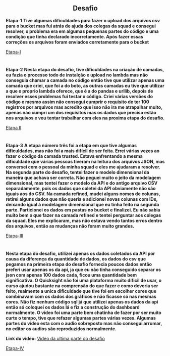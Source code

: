 <div align=center>

## Desafio

</div>


**Etapa-1**
**Tive algumas dificuldades para fazer o upload dos arquivos csv para o bucket mas fui atrás de ajuda dos colegas da squad e consegui resolver, o problema era em algumas pequenas partes do código e uma condição que tinha declarado incorretamente. Após fazer essas correções os arquivos foram enviados corretamente para o bucket**

[Etapa-I](Etapa-1)

#

**Etapa-2**
**Nesta etapa do desafio, tive dificuldades na criação de camadas, eu fazia o processo todo de instalção e upload no lambda mas não conseguia chamar a camada no código então tive que utilizar apenas uma camada que criei, que foi a do boto, as outras camadas eu tive que utilizar a que o proprio lambda oferece, que é a do pandas e urllib, depois de resolver esses problemas fui testar o código. Criei várias versões do código e mesmo assim não consegui cumprir o requisito de ter 100 registros por arquivos mas acredito que isso não ira me atrapalhar muito, apenas não cumpri um dos requisitos mas os dados que preciso estão nos arquivos e vou tentar trabalhar com eles na proxima etapa do desafio.**

[Etapa II](Desafio/Etapa-2)


#

**Etapa-3**
**A etapa número três foi a etapa em que tive algumas dificuldades, mas não foi a mais difícil de ser feita. Errei várias vezes ao fazer o código da camada trusted. Estava enfrentando a mesma dificuldade que várias pessoas tiveram na leitura dos arquivos JSON, mas conversei com o pessoal da minha squad e eles me ajudaram a resolver. Na segunda parte do desafio, tentei fazer o modelo dimensional da maneira que achava ser correta. Não peguei muito o jeito da modelagem dimensional, mas tentei fazer o modelo da API e do antigo arquivo CSV separadamente, pois os dados que coletei da API obviamente não são iguais aos do CSV. Na camada refined, mudei alguns nomes de colunas, retirei alguns dados que não queria e adicionei novas colunas com IDs, deixando igual à modelagem dimensional que eu tinha feito na segunda parte. Particionei os dados em pastas no bucket e finalizei. Eu não sabia muito bem o que fazer na camada refined e tentei perguntar aos colegas da squad. Eles me explicaram, mas não estava vendo tantos erros dentro dos arquivos, então as mudanças não foram muito grandes.**

[Etapa-III](Etapa-3)

#

**Nesta etapa do desafio, utilizei apenas os dados coletados da API por causa da diferença da quantidade de dados, os dados do csv que pegamos na primeira etapa do desafio fornecia poucos dados então preferi usar apenas os da api, ja que eu não tinha conseguido separar os json com apenas 100 dados cada, ficou uma quantidade bem significativa. O Quicksight não foi uma plataforma muito dificil de usar, o curso ajudou bastante na comprensão do que fazer e como deveria ser feito, realmente a unica dificuldade que tive foi em escolher cores que combinavam com os dados dos gráficos e não ficasse só nas mesmas cores. Não fiz nenhum código sql já que utilizei apenas os dados da api então só coloquei os dados lá e fiz a construção do dashboard normalmente. O vídeo foi uma parte bem chatinha de fazer por ser muito curto o tempo, tive que refazer algumas partes várias vezes. Algumas partes do vídeo esta com o audio sobreposto mas não consegui arrumar, no editor os audios são reproduzidos normalmente.**

**Link do video:** [Video da ultima parte do desafio](https://youtu.be/Lgq8mjM4B88)


[Etapa-IV](Etapa-4)